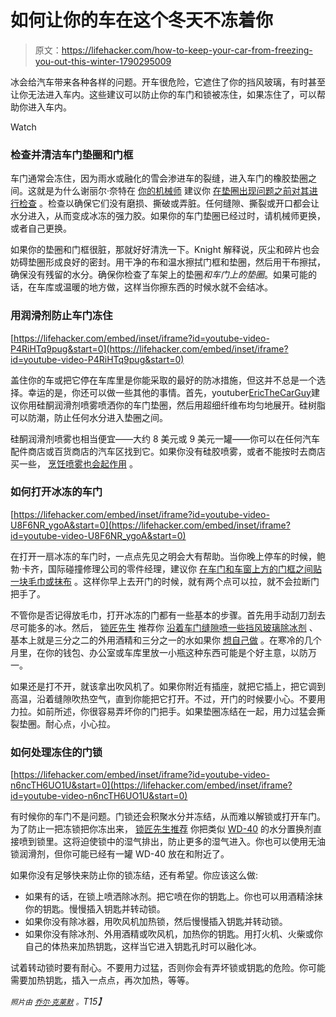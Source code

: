 # 如何让你的车在这个冬天不冻着你

> 原文：<https://lifehacker.com/how-to-keep-your-car-from-freezing-you-out-this-winter-1790295009>

冰会给汽车带来各种各样的问题。开车很危险，它遮住了你的挡风玻璃，有时甚至让你无法进入车内。这些建议可以防止你的车门和锁被冻住，如果冻住了，可以帮助你进入车内。

Watch

### **检查并清洁车门垫圈和门框**

车门通常会冻住，因为雨水或融化的雪会渗进车的裂缝，进入车门的橡胶垫圈之间。这就是为什么谢丽尔·奈特在 [你的机械师](https://www.yourmechanic.com/) 建议你 [在垫圈出现问题之前对其进行检查](https://www.yourmechanic.com/article/how-to-prevent-car-doors-from-freezing-shut) 。检查以确保它们没有磨损、撕破或弄脏。任何缝隙、撕裂或开口都会让水分进入，从而变成冰冻的强力胶。如果你的车门垫圈已经过时，请机械师更换，或者自己更换。

如果你的垫圈和门框很脏，那就好好清洗一下。Knight 解释说，灰尘和碎片也会妨碍垫圈形成良好的密封。用干净的布和温水擦拭门框和垫圈，然后用干布擦拭，确保没有残留的水分。确保你检查了车架上的垫圈*和车门上的垫圈*。如果可能的话，在车库或温暖的地方做，这样当你擦东西的时候水就不会结冰。

### **用润滑剂防止车门冻住**

 [https://lifehacker.com/embed/inset/iframe?id=youtube-video-P4RiHTq9pug&start=0](https://lifehacker.com/embed/inset/iframe?id=youtube-video-P4RiHTq9pug&start=0) 

盖住你的车或把它停在车库里是你能采取的最好的防冰措施，但这并不总是一个选择。幸运的是，你还可以做一些其他的事情。首先，youtuber[EricTheCarGuy](https://www.youtube.com/channel/UC_q-UNDJeEBSHqKzAP_8x_A)建议你用硅酮润滑剂喷雾喷洒你的车门垫圈，然后用超细纤维布均匀地展开。硅树脂可以防潮，防止任何水分进入垫圈之间。

硅酮润滑剂喷雾也相当便宜——大约 8 美元或 9 美元一罐——你可以在任何汽车配件商店或百货商店的汽车区找到它。如果你没有硅胶喷雾，或者不能按时去商店买一些， [烹饪喷雾也会起作用](https://lifehacker.com/prevent-car-doors-from-freezing-shut-with-cooking-spray-5879558) 。

### **如何打开冰冻的车门**

 [https://lifehacker.com/embed/inset/iframe?id=youtube-video-U8F6NR_ygoA&start=0](https://lifehacker.com/embed/inset/iframe?id=youtube-video-U8F6NR_ygoA&start=0) 

在打开一扇冰冻的车门时，一点点先见之明会大有帮助。当你晚上停车的时候，鲍勃·卡齐，国际碰撞修理公司的零件经理，建议你 [在车门和车窗上方的门框之间贴一块毛巾或抹布](https://lifehacker.com/why-you-should-always-keep-a-rag-in-your-car-1785033249) 。这样你早上去开门的时候，就有两个点可以拉，就不会拉断门把手了。

不管你是否记得放毛巾，打开冰冻的门都有一些基本的步骤。首先用手动刮刀刮去尽可能多的冰。然后， [锁匠先生](https://www.youtube.com/channel/UCjokUyTM9hMhTBjqgbuVtCA) 推荐你 [沿着车门缝隙喷一些挡风玻璃除冰剂](https://www.youtube.com/watch?v=UeYs6uRv1S4) 、 [](https://www.youtube.com/watch?v=UeYs6uRv1S4)基本上就是三分之二的外用酒精和三分之一的水如果你 [想自己做](https://lifehacker.com/homemade-windshield-de-icer-fends-off-frost-5129993) 。在寒冷的几个月里，在你的钱包、办公室或车库里放一小瓶这种东西可能是个好主意，以防万一。

如果还是打不开，就该拿出吹风机了。如果你附近有插座，就把它插上，把它调到高温，沿着缝隙吹热空气，直到你能把它打开。不过，开门的时候要小心。不要用力拉。如前所述，你很容易弄坏你的门把手。如果垫圈冻结在一起，用力过猛会撕裂垫圈。耐心点，小心拉。

### **如何处理冻住的门锁**

 [https://lifehacker.com/embed/inset/iframe?id=youtube-video-n6ncTH6UO1U&start=0](https://lifehacker.com/embed/inset/iframe?id=youtube-video-n6ncTH6UO1U&start=0) 

有时候你的车门不是问题。门锁还会积聚水分并冻结，从而难以解锁或打开车门。为了防止一把冻锁把你冻出来， [锁匠先生推荐](https://www.youtube.com/watch?v=n6ncTH6UO1U) 你把类似 [WD-40](http://wd40.com/) 的水分置换剂直接喷到锁里。这将迫使锁中的湿气排出，防止更多的湿气进入。你也可以使用无油锁润滑剂，但你可能已经有一罐 WD-40 放在和附近了。

如果你没有足够快来防止你的锁冻结，还有希望。你应该这么做:

*   如果有的话，在锁上喷洒除冰剂。把它喷在你的钥匙上。你也可以用酒精涂抹你的钥匙。慢慢插入钥匙并转动锁。
*   如果你没有除冰器，用吹风机加热锁，然后慢慢插入钥匙并转动锁。
*   如果你没有除冰剂、外用酒精或吹风机，加热你的钥匙。用打火机、火柴或你自己的体热来加热钥匙，这样当它进入钥匙孔时可以融化冰。

试着转动锁时要有耐心。不要用力过猛，否则你会有弄坏锁或钥匙的危险。你可能需要加热钥匙，插入一点点，再次加热，等等。

*<small>照片由</small>* [*<small>乔尔·克莱默</small>*](https://www.flickr.com/photos/75001512@N00/8415350460/) *<small>。</small>T15】*